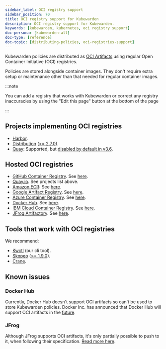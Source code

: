 ```yaml
---
sidebar_label: OCI registry support
sidebar_position: 70
title: OCI registry support for Kubewarden
description: OCI registry support for Kubewarden.
keywords: [kubewarden, kubernetes, oci registry support]
doc-persona: [kubewarden-all]
doc-type: [reference]
doc-topic: [distributing-policies, oci-registries-support]
---
```


<head>
  <link rel="canonical" href="https://docs.kubewarden.io/reference/oci-registries-support"/>
</head>

Kubewarden policies are distributed as
[OCI Artifacts](https://opencontainers.org/)
using regular Open Container Initiative (OCI) registries.

Policies are stored alongside container images.
They don't require extra setup or maintenance
other than that needed for regular container images.

:::note

You can add a registry that works with Kubewarden or
correct any registry inaccuracies by using the
"Edit this page" button at the bottom of the page

:::

## Projects implementing OCI registries

- [Harbor](https://goharbor.io/).
- [Distribution](https://github.com/distribution/distribution) ([>= 2.7.0](https://github.com/distribution/distribution/releases/tag/v2.7.0)).
- [Quay](https://access.redhat.com/products/red-hat-quay/): Supported, but [disabled by default in v3.6](https://access.redhat.com/documentation/en-us/red_hat_quay/3/html/use_red_hat_quay/oci-intro#other-oci-artifacts-with-quay).

## Hosted OCI registries

- [GitHub Container Registry](https://github.com/container-registry/). See [here](https://docs.github.com/en/packages/working-with-a-github-packages-registry/working-with-the-container-registry).
- [Quay.io](https://quay.io). See projects list above.
- [Amazon ECR](https://aws.amazon.com/ecr/): See [here](https://aws.amazon.com/blogs/containers/oci-artifact-support-in-amazon-ecr/).
- [Google Artifact Registry](https://cloud.google.com/artifact-registry). See [here](https://cloud.google.com/anthos-config-management/docs/how-to/sync-oci-artifacts-from-artifact-registry).
- [Azure Container Registry](https://azure.microsoft.com/en-us/products/container-registry/). See [here](https://learn.microsoft.com/en-us/azure/container-registry/container-registry-oci-artifacts).
- [Docker Hub](https://hub.docker.com/). See [here](https://docs.docker.com/docker-hub/oci-artifacts/).
- [IBM Cloud Container Registry](https://cloud.ibm.com/docs/Registry). See [here](https://cloud.ibm.com/docs/Registry?topic=Registry-registry_helm_charts).
- [JFrog Artifactory](https://jfrog.com/artifactory/). See [here](https://jfrog.com/help/r/jfrog-artifactory-documentation/docker-registry).

## Tools that work with OCI registries

We recommend:

- [Kwctl](https://github.com/kubewarden/kwctl) (our cli tool).
- [Skopeo](https://github.com/containers/skopeo) ([>= 1.9.0](https://github.com/containers/skopeo/pull/1705)).
- [Crane](https://github.com/google/go-containerregistry/blob/main/cmd/crane/README.md).

## Known issues

### Docker Hub

Currently, Docker Hub doesn't support OCI artifacts so can't be used to store Kubewarden policies.
Docker Inc. has announced that Docker Hub will support OCI artifacts in the
[future](https://www.docker.com/blog/announcing-docker-hub-oci-artifacts-support/).

### JFrog

Although JFrog supports OCI artifacts,
it's only partially possible to push to it, when following their specification.
[Read more here](https://github.com/kubewarden/kwctl/issues/59).
